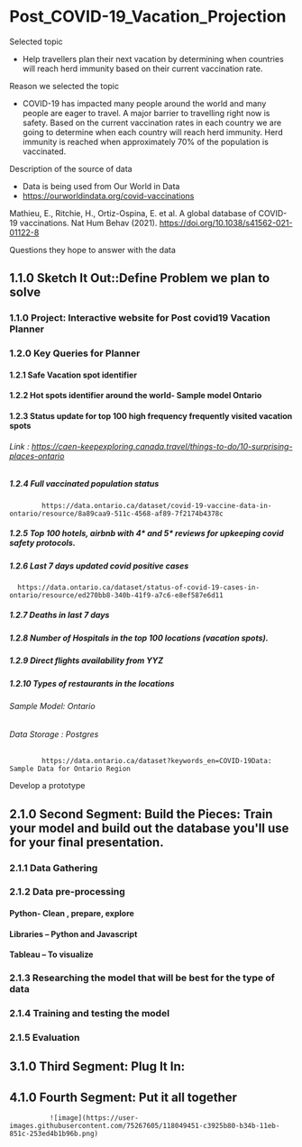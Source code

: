 # Post_COVID-19_Vacation_Projection 

Selected topic
- Help travellers plan their next vacation by determining when countries will reach herd immunity based on their current vaccination rate. 

Reason we selected the topic
- COVID-19 has impacted many people around the world and many people are eager to travel. A major barrier to travelling right now is safety. Based on the current vaccination rates in each country we are going to determine when each country will reach herd immunity. Herd immunity is reached when approximately 70% of the population is vaccinated. 

Description of the source of data
- Data is being used from Our World in Data
- https://ourworldindata.org/covid-vaccinations

Mathieu, E., Ritchie, H., Ortiz-Ospina, E. et al. A global database of COVID-19 vaccinations. Nat Hum Behav (2021). https://doi.org/10.1038/s41562-021-01122-8

Questions they hope to answer with the data



## 1.1.0 Sketch It Out::Define Problem we plan to solve 

### 1.1.0 Project: Interactive website for Post covid19 Vacation Planner
### 1.2.0 Key Queries for Planner 
#### 1.2.1 Safe Vacation spot identifier 
#### 1.2.2 Hot spots identifier around the world- Sample model Ontario 
#### 1.2.3 Status update for top 100 high frequency frequently visited vacation spots
###### Link : https://caen-keepexploring.canada.travel/things-to-do/10-surprising-places-ontario
##### 1.2.4 Full vaccinated population status 
            https://data.ontario.ca/dataset/covid-19-vaccine-data-in-ontario/resource/8a89caa9-511c-4568-af89-7f2174b4378c
##### 1.2.5 Top 100 hotels, airbnb with 4* and 5* reviews for upkeeping covid safety protocols.
##### 1.2.6 Last 7 days updated covid positive cases
      https://data.ontario.ca/dataset/status-of-covid-19-cases-in-ontario/resource/ed270bb8-340b-41f9-a7c6-e8ef587e6d11
##### 1.2.7 Deaths in last 7 days 
##### 1.2.8 Number of Hospitals in the top 100 locations (vacation spots).
##### 1.2.9 Direct flights availability from YYZ 
##### 1.2.10 Types of restaurants in the locations 
###### Sample Model: Ontario 
###### Data Storage : Postgres
            https://data.ontario.ca/dataset?keywords_en=COVID-19Data: Sample Data for Ontario Region
Develop a prototype 

## 2.1.0 Second Segment: Build the Pieces: Train your model and build out the database you'll use for your final presentation.
### 2.1.1 Data Gathering
### 2.1.2 Data pre-processing
#### Python- Clean , prepare, explore
#### Libraries – Python and Javascript 
#### Tableau – To visualize 
### 2.1.3 Researching the model that will be best for the type of data
### 2.1.4 Training and testing the model
### 2.1.5 Evaluation


## 3.1.0 Third Segment: Plug It In: 
## 4.1.0 Fourth Segment: Put it all together 
              ![image](https://user-images.githubusercontent.com/75267605/118049451-c3925b80-b34b-11eb-851c-253ed4b1b96b.png)
